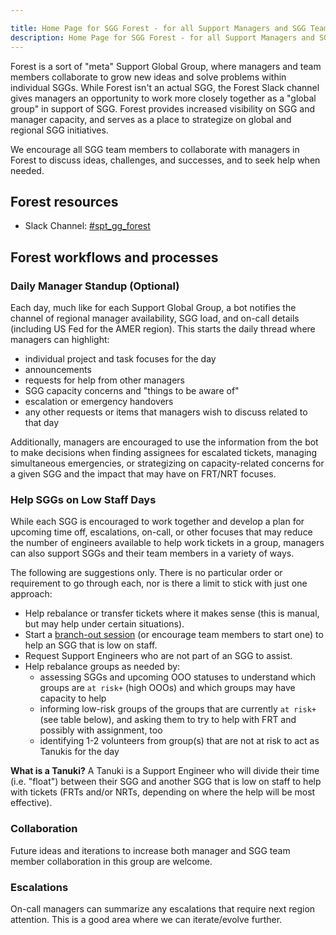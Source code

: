 ```yaml
---

title: Home Page for SGG Forest - for all Support Managers and SGG Team Members
description: Home Page for SGG Forest - for all Support Managers and SGG Team Members
---
```


Forest is a sort of "meta" Support Global Group, where managers and team members collaborate to grow new ideas and solve problems within individual SGGs. While Forest isn't an actual SGG, the Forest Slack channel gives managers an opportunity to work more closely together as a "global group" in support of SGG. Forest provides increased visibility on SGG and manager capacity, and serves as a place to strategize on global and regional SGG initiatives.

We encourage all SGG team members to collaborate with managers in Forest to discuss ideas, challenges, and successes, and to seek help when needed.

## Forest resources

- Slack Channel: [#spt_gg_forest](https://gitlab.slack.com/archives/C03LL7Z2291)

## Forest workflows and processes

### Daily Manager Standup (Optional)

Each day, much like for each Support Global Group, a bot notifies the channel of regional manager availability, SGG load, and on-call details (including US Fed for the AMER region). This starts the daily thread where managers can highlight:

- individual project and task focuses for the day
- announcements
- requests for help from other managers
- SGG capacity concerns and "things to be aware of"
- escalation or emergency handovers
- any other requests or items that managers wish to discuss related to that day

Additionally, managers are encouraged to use the information from the bot to make decisions when finding assignees for escalated tickets, managing simultaneous emergencies, or strategizing on capacity-related concerns for a given SGG and the impact that may have on FRT/NRT focuses.

### Help SGGs on Low Staff Days

While each SGG is encouraged to work together and develop a plan for upcoming time off, escalations, on-call, or other focuses that may reduce the number of engineers available to help work tickets in a group, managers can also support SGGs and their team members in a variety of ways.

The following are suggestions only. There is no particular order or requirement to go through each, nor is there a limit to stick with just one approach:

- Help rebalance or transfer tickets where it makes sense (this is manual, but may help under certain situations).
- Start a [branch-out session](/handbook/support/support-global-groups/branch-out-sessions) (or encourage team members to start one) to help an SGG that is low on staff.
- Request Support Engineers who are not part of an SGG to assist.
- Help rebalance groups as needed by:
  - assessing SGGs and upcoming OOO statuses to understand which groups are `at risk+` (high OOOs) and which groups may have capacity to help
  - informing low-risk groups of the groups that are currently `at risk+` (see table below), and asking them to try to help with FRT and possibly with assignment, too
  - identifying 1-2 volunteers from group(s) that are not at risk to act as Tanukis for the day

**What is a Tanuki?**
A Tanuki is a Support Engineer who will divide their time (i.e. "float") between their SGG and another SGG that is low on staff to help with tickets (FRTs and/or NRTs, depending on where the help will be most effective).

### Collaboration

Future ideas and iterations to increase both manager and SGG team member collaboration in this group are welcome.

### Escalations

On-call managers can summarize any escalations that require next region attention. This is a good area where we can iterate/evolve further.
